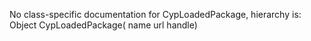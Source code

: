 No class-specific documentation for CypLoadedPackage, hierarchy is: 
Object
  CypLoadedPackage( name url handle)
